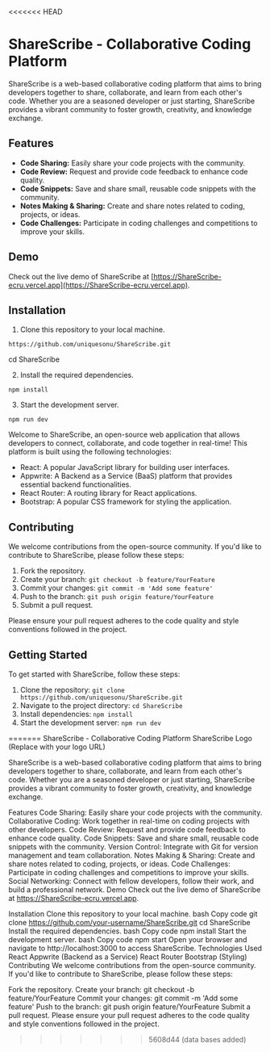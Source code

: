 <<<<<<< HEAD

# ShareScribe - Collaborative Coding Platform

ShareScribe is a web-based collaborative coding platform that aims to bring developers together to share, collaborate, and learn from each other's code. Whether you are a seasoned developer or just starting, ShareScribe provides a vibrant community to foster growth, creativity, and knowledge exchange.

## Features

- **Code Sharing:** Easily share your code projects with the community.
- **Code Review:** Request and provide code feedback to enhance code quality.
- **Code Snippets:** Save and share small, reusable code snippets with the community.
- **Notes Making & Sharing:** Create and share notes related to coding, projects, or ideas.
- **Code Challenges:** Participate in coding challenges and competitions to improve your skills.

## Demo

Check out the live demo of ShareScribe at [https://ShareScribe-ecru.vercel.app](https://ShareScribe-ecru.vercel.app).

## Installation

1. Clone this repository to your local machine.

```code
https://github.com/uniquesonu/ShareScribe.git
```

cd ShareScribe

2. Install the required dependencies.

```code
npm install
```

3. Start the development server.

```code
npm run dev
```

Welcome to ShareScribe, an open-source web application that allows developers to connect, collaborate, and code together in real-time! This platform is built using the following technologies:

- React: A popular JavaScript library for building user interfaces.
- Appwrite: A Backend as a Service (BaaS) platform that provides essential backend functionalities.
- React Router: A routing library for React applications.
- Bootstrap: A popular CSS framework for styling the application.

## Contributing

We welcome contributions from the open-source community. If you'd like to contribute to ShareScribe, please follow these steps:

1. Fork the repository.
2. Create your branch: `git checkout -b feature/YourFeature`
3. Commit your changes: `git commit -m 'Add some feature'`
4. Push to the branch: `git push origin feature/YourFeature`
5. Submit a pull request.

Please ensure your pull request adheres to the code quality and style conventions followed in the project.

## Getting Started

To get started with ShareScribe, follow these steps:

1. Clone the repository: `git clone https://github.com/uniquesonu/ShareScribe.git`
2. Navigate to the project directory: `cd ShareScribe`
3. Install dependencies: `npm install`
4. Start the development server: `npm run dev`

=======
ShareScribe - Collaborative Coding Platform
ShareScribe Logo (Replace with your logo URL)

ShareScribe is a web-based collaborative coding platform that aims to bring developers together to share, collaborate, and learn from each other's code. Whether you are a seasoned developer or just starting, ShareScribe provides a vibrant community to foster growth, creativity, and knowledge exchange.

Features
Code Sharing: Easily share your code projects with the community.
Collaborative Coding: Work together in real-time on coding projects with other developers.
Code Review: Request and provide code feedback to enhance code quality.
Code Snippets: Save and share small, reusable code snippets with the community.
Version Control: Integrate with Git for version management and team collaboration.
Notes Making & Sharing: Create and share notes related to coding, projects, or ideas.
Code Challenges: Participate in coding challenges and competitions to improve your skills.
Social Networking: Connect with fellow developers, follow their work, and build a professional network.
Demo
Check out the live demo of ShareScribe at https://ShareScribe-ecru.vercel.app.

Installation
Clone this repository to your local machine.
bash
Copy code
git clone https://github.com/your-username/ShareScribe.git
cd ShareScribe
Install the required dependencies.
bash
Copy code
npm install
Start the development server.
bash
Copy code
npm start
Open your browser and navigate to http://localhost:3000 to access ShareScribe.
Technologies Used
React
Appwrite (Backend as a Service)
React Router
Bootstrap (Styling)
Contributing
We welcome contributions from the open-source community. If you'd like to contribute to ShareScribe, please follow these steps:

Fork the repository.
Create your branch: git checkout -b feature/YourFeature
Commit your changes: git commit -m 'Add some feature'
Push to the branch: git push origin feature/YourFeature
Submit a pull request.
Please ensure your pull request adheres to the code quality and style conventions followed in the project.

> > > > > > > 5608d44 (data bases added)
